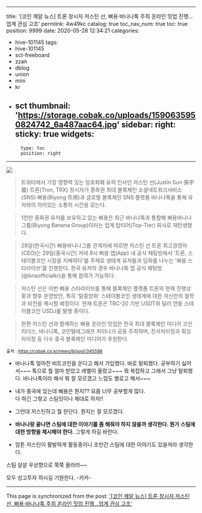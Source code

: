 
---
title: '[코인 깨알 뉴스] 트론 창시자 저스틴 선, 삐용·바나나톡 주최 온라인 밋업 진행…업계 관심 고조'
permlink: 4w49kc
catalog: true
toc_nav_num: true
toc: true
position: 9999
date: 2020-05-28 12:34:21
categories:
- hive-101145
tags:
- hive-101145
- sct-freeboard
- zzan
- dblog
- union
- mini
- kr
- sct
thumbnail: 'https://storage.cobak.co/uploads/1590635950824742_6a487aac64.jpg'
sidebar:
    right:
        sticky: true
widgets:
    -
        type: toc
        position: right
---


![](https://storage.cobak.co/uploads/1590635950824742_6a487aac64.jpg)

>트위터에서 가장 영향력 있는 암호화폐 유력 인사인 저스틴 선(Justin Sun·孫宇晨) 트론(Tron, TRX) 창시자가 중화권 최대 블록체인 소셜네트워크서비스(SNS) 삐용(Biyong·币用)과 글로벌 블록체인 SNS 플랫폼 바나나톡을 통해 유저와의 의미있는 소통의 시간을 갖는다.

 

>1천만 중화권 유저를 보유하고 있는 삐용은 최근 바나나톡과 통합해 삐용바나나그룹(Biyong Banana Group)이라는 업계 탑티어(Top-Tier) 회사로 재탄생했다. 

 

>28일(한국시간) 삐용바나나그룹 관계자에 따르면 저스틴 선 트론 최고경영자(CEO)는 29일(중국시간) 저녁 8시 삐용 앱(App) 내 공식 채팅방에서 '트론, 스테이블코인 시장을 지배하다'를 주제로 생태계 유저들과 담화를 나누는 '삐용 스타라이브'를 진행한다. 한국 유저의 경우 바나나톡 앱 공식 채팅방(@bnaofficialkr)을 통해 참여가 가능하다. 

 

>저스틴 선은 이번 삐용 스타라이브를 통해 블록체인 플랫폼 트론의 현재 진행상황과 향후 운영방안, 특히 '탈중앙화' 스테이블코인 생태계에 대한 자신만의 철학과 비전을 제시할 예정이다. 현재 트론은 TRC-20 기반 USDT와 달러 연동 스테이블코인 USDJ를 발행 중이다.                                                     

>한편 저스틴 선과 함께하는 삐용 온라인 밋업은 한국 최대 블록체인 미디어 코인리더스, 바나나톡, 코인텔레그래프 차이나가 공동 주최하며, 진서차이징과 훠싱차이징 등 다수 중국 블록체인 미디어가 후원한다.

<sub> 출처 : https://cobak.co.kr/news/9/post/345598</sub>

- 바나나톡 얼마전 비트코인을 쏜다고 해서 가입했다.
바로 탈퇴했다.  공부하기 싫어서~~~
톡으로 뭘 얼마 받았고 레벨이 올랐고~~~
뭐 복잡하고 그래서 그냥 탈퇴했다.  바나나톡이라 해서
뭐 잘 모르겠고 느낌도 별로고 해서~~~

-  내가 중국에 있는데 삐용은 뭔지?? 
요즘 너무 공부할게 많다.  
다 하긴 그렇고 스팀잇이나 제대로 하자!! 

-  그런대 저스틴하고 뭘 한단다.  뭔지는 잘 모르겠다. 

-  **바나나랑 끝나면 스팀에 대한 이야기를 좀 해줘야 하지 
않을까 생각한다.  뭔가 스팀에 대한 방향을 제시해야 한다.**
그렇게 하길 바란다. 

-  암튼 저스틴이 활발하게 활동중이니 조만간  스팀에
대한 이야기도 있을꺼라 생각한다. 

스팀 살살 우상향으로 쭉쭉 올라라~~

모두 성고투자 하시길 기원한다.  -카카-

- - -

This page is synchronized from the post: ['[코인 깨알 뉴스] 트론 창시자 저스틴 선, 삐용·바나나톡 주최 온라인 밋업 진행…업계 관심 고조'](https://steemit.com/@kibumh/4w49kc)
